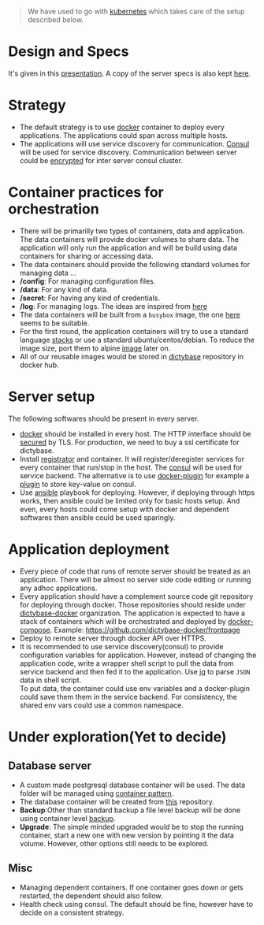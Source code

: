 > We have used to go with [kubernetes](https://k8s.io) which takes care of the
> setup described below.

# Design and Specs
It's given in this [presentation](http://testgenomes.dictybase.org/server.slide#1). A copy
of the server specs is also kept [here](Server-specs.md).


# Strategy
* The default strategy is to use [docker](http://docker.io) container to deploy
  every applications. The applications could span across multiple hosts. 
* The applications will use service discovery for communication.
  [Consul](http://consul.io) will be used for service discovery. Communication
  between server could be
  [encrypted](http://www.consul.io/docs/agent/encryption.html) for inter server
  consul cluster.

# Container practices for orchestration
* There will be primarilly two types of containers, data and application. The
  data containers will provide docker volumes to share data. The application
  will only run the application and will be build using data containers for
  sharing or accessing data.
* The data containers should provide the following standard volumes for
  managing data ...
 * __/config__: For managing configuration files.
 * __/data__: For any kind of data.
 * __/secret__: For having any kind of credentials.
 * __/log__: For managing logs.
  The ideas are inspired from [here](https://github.com/radial/docss://github.com/radial/docs)
* The data containers will be built from a ```busybox``` image, the one
  [here](https://registry.hub.docker.com/u/progrium/busybox://registry.hub.docker.com/u/progrium/busybox/)
  seems to be suitable.
* For the first round, the application containers will try to use a standard
  language
  [stacks](https://blog.docker.com/2014/09/docker-hub-official-repos-announcing-language-stacks/)
  or use a standard ubuntu/centos/debian. To reduce the image size, port them
  to alpine [image](https://registry.hub.docker.com/u/library/alpine/) later on.
* All of our reusable images would be stored in
  [dictybase](https://registry.hub.docker.com/repos/dictybase/) repository in
  docker hub.


# Server setup
The following softwares should be present in every server.

* [docker](docker.io) should be installed in every host. The HTTP interface
  should be [secured](https://docs.docker.com/articles/https/) by TLS. For
  production, we need to buy a ssl certificate for dictybase.
* Install [registrator](https://github.com/progrium/registrator) and container.
  It will register/deregister services for every container that run/stop in the
  host. The [consul](http://consul.io) will be used for service backend. The
  alternative is to use
  [docker-plugin](https://github.com/progrium/docker-plugins) for example a
  [plugin](https://github.com/bryanlarsen/docker-plugin-kv-consul) to store
  key-value on consul.
* Use [ansible](http://www.ansible.com/home) playbook for deploying. However, if deploying
  through https works, then ansible could be limited only for basic hosts setup. And even,
  every hosts could come setup with docker and dependent softwares then ansible could be
  used sparingly.


# Application deployment
* Every piece of code that runs of remote server should be treated as an
  application. There will be almost no server side code editing or running any
  adhoc applications.
* Every application should have a complement source code git repository for
  deploying through docker. Those repositories should reside under
  [dictybase-docker](https://github.com/dictybase-docker) organization.  The
  application is expected to have a stack of containers which will be
  orchestrated and deployed by
  [docker-compose](http://docs.docker.com/compose/).  Example:
  https://github.com/dictybase-docker/frontpage
* Deploy to remote server through docker API over HTTPS.
* It is recommended to use service discovery(consul) to provide configuration
  variables for application. However, instead of changing the application code,
  write a wrapper shell script to pull the data from service backend and then
  fed it to the application. Use [jq](http://stedolan.github.io/jq/) to parse
  ```JSON``` data in shell script.  
  To put data, the container could use env
  variables and a docker-plugin could save them them in the service backend.
  For consistency, the shared env vars could use a common namespace.
  
# Under exploration(Yet to decide)
## Database server
* A custom made postgresql database container will be used. The data folder
  will be managed using [container
  pattern](https://docs.docker.com/userguide/dockervolumes/). 
* The database container will be created from
  [this](https://github.com/dictybase-docker/docs/tree/master/postgres)
  repository.
* __Backup__:Other than standard backup a file level backup will be done using container
  level
  [backup](https://docs.docker.com/userguide/dockervolumes/#backup-restore-or-migrate-data-volumes).
* __Upgrade__: The simple minded upgraded would be to stop the running
  container, start a new one with new version by pointing it the data volume.
  However, other options still needs to be explored.

## Misc
* Managing dependent containers. If one container goes down or gets restarted,
  the dependent should also follow.
* Health check using consul. The default should be fine, however have to decide
  on a consistent strategy.
